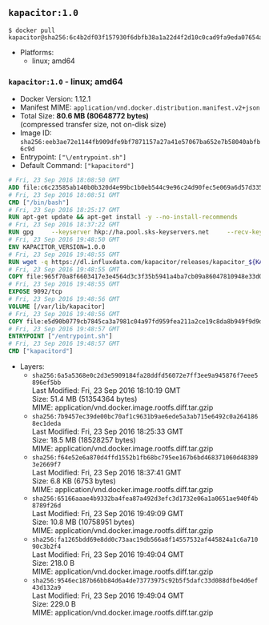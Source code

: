 ## `kapacitor:1.0`

```console
$ docker pull kapacitor@sha256:6c4b2df03f157930f6dbfb38a1a22d4f2d10c0cad9fa9eda07654afcc3808314
```

-	Platforms:
	-	linux; amd64

### `kapacitor:1.0` - linux; amd64

-	Docker Version: 1.12.1
-	Manifest MIME: `application/vnd.docker.distribution.manifest.v2+json`
-	Total Size: **80.6 MB (80648772 bytes)**  
	(compressed transfer size, not on-disk size)
-	Image ID: `sha256:eeb3ae72e1144fb909dfe9bf7871157a27a41e57067ba652e7b58040abfb6c9d`
-	Entrypoint: `["\/entrypoint.sh"]`
-	Default Command: `["kapacitord"]`

```dockerfile
# Fri, 23 Sep 2016 18:08:50 GMT
ADD file:c6c23585ab140b0b320d4e99bc1b0eb544c9e96c24d90fec5e069a6d57d335ca in / 
# Fri, 23 Sep 2016 18:08:51 GMT
CMD ["/bin/bash"]
# Fri, 23 Sep 2016 18:25:17 GMT
RUN apt-get update && apt-get install -y --no-install-recommends 		ca-certificates 		curl 		wget 	&& rm -rf /var/lib/apt/lists/*
# Fri, 23 Sep 2016 18:37:22 GMT
RUN gpg     --keyserver hkp://ha.pool.sks-keyservers.net     --recv-keys 05CE15085FC09D18E99EFB22684A14CF2582E0C5
# Fri, 23 Sep 2016 19:48:50 GMT
ENV KAPACITOR_VERSION=1.0.0
# Fri, 23 Sep 2016 19:48:55 GMT
RUN wget -q https://dl.influxdata.com/kapacitor/releases/kapacitor_${KAPACITOR_VERSION}_amd64.deb.asc &&     wget -q https://dl.influxdata.com/kapacitor/releases/kapacitor_${KAPACITOR_VERSION}_amd64.deb &&     gpg --batch --verify kapacitor_${KAPACITOR_VERSION}_amd64.deb.asc kapacitor_${KAPACITOR_VERSION}_amd64.deb &&     dpkg -i kapacitor_${KAPACITOR_VERSION}_amd64.deb &&     rm -f kapacitor_${KAPACITOR_VERSION}_amd64.deb*
# Fri, 23 Sep 2016 19:48:55 GMT
COPY file:965f70a8f6603417e3e4564d3c3f35b5941a4ba7cb09a86047810948e33d0831 in /etc/kapacitor/kapacitor.conf 
# Fri, 23 Sep 2016 19:48:55 GMT
EXPOSE 9092/tcp
# Fri, 23 Sep 2016 19:48:56 GMT
VOLUME [/var/lib/kapacitor]
# Fri, 23 Sep 2016 19:48:56 GMT
COPY file:e5d90b0779cb7845ca3a7981c04a97fd959fea211a2ce19c8da8b949f9d9d04c in /entrypoint.sh 
# Fri, 23 Sep 2016 19:48:57 GMT
ENTRYPOINT ["/entrypoint.sh"]
# Fri, 23 Sep 2016 19:48:57 GMT
CMD ["kapacitord"]
```

-	Layers:
	-	`sha256:6a5a5368e0c2d3e5909184fa28ddfd56072e7ff3ee9a945876f7eee5896ef5bb`  
		Last Modified: Fri, 23 Sep 2016 18:10:19 GMT  
		Size: 51.4 MB (51354364 bytes)  
		MIME: application/vnd.docker.image.rootfs.diff.tar.gzip
	-	`sha256:7b9457ec39de00bc70af1c9631b9ae6ede5a3ab715e6492c0a2641868ec1deda`  
		Last Modified: Fri, 23 Sep 2016 18:25:33 GMT  
		Size: 18.5 MB (18528257 bytes)  
		MIME: application/vnd.docker.image.rootfs.diff.tar.gzip
	-	`sha256:f64e52e6a870d4ffd1552b1fb68bc795ee167b6bd468371060d483893e2669f7`  
		Last Modified: Fri, 23 Sep 2016 18:37:41 GMT  
		Size: 6.8 KB (6753 bytes)  
		MIME: application/vnd.docker.image.rootfs.diff.tar.gzip
	-	`sha256:65166aaae4b9332ba4fea87a492d3efc3d1732e06a1a0651ae940f4b8789f26d`  
		Last Modified: Fri, 23 Sep 2016 19:49:09 GMT  
		Size: 10.8 MB (10758951 bytes)  
		MIME: application/vnd.docker.image.rootfs.diff.tar.gzip
	-	`sha256:fa1265bdd69e8dd0c73aac19db566a8f14557532af445824a1c6a71090c3b2f4`  
		Last Modified: Fri, 23 Sep 2016 19:49:04 GMT  
		Size: 218.0 B  
		MIME: application/vnd.docker.image.rootfs.diff.tar.gzip
	-	`sha256:9546ec187b66bb84d6a4de73773975c92b5f5dafc33d088dfbe4d6ef43d132a9`  
		Last Modified: Fri, 23 Sep 2016 19:49:04 GMT  
		Size: 229.0 B  
		MIME: application/vnd.docker.image.rootfs.diff.tar.gzip
